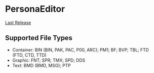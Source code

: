 # PersonaEditor

[Last Release](https://github.com/Meloman19/PersonaEditor/releases/latest)

## Supported File Types

* Container: BIN (BIN, PAK, PAC, P00, ARC); PM1; BF; BVP; TBL; FTD (FTD, CTD, TTD)
* Graphic: FNT; SPR; TMX; SPD; DDS
* Text: BMD (BMD, MSG); PTP
